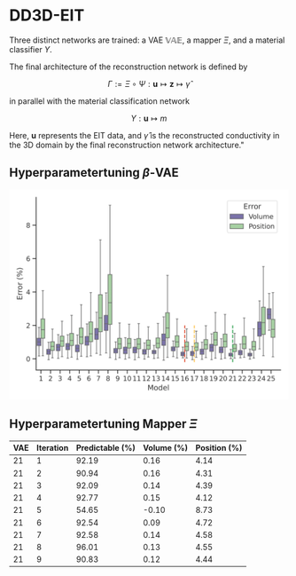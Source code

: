 # DD3D-EIT

Three distinct networks are trained: a VAE $\mathbb{VAE}$, a mapper $\Xi$, and a material classifier $\Upsilon$.

The final architecture of the reconstruction network is defined by

$$
\Gamma := \Xi \circ \Psi : \mathbf{u} \mapsto \mathbf{z} \mapsto \hat{\gamma}
$$

in parallel with the material classification network

$$
\Upsilon : \mathbf{u} \mapsto m
$$

Here, $\mathbf{u}$ represents the EIT data, and $\hat{\gamma}$ is the reconstructed conductivity in the 3D domain by the final reconstruction network architecture."

## Hyperparametertuning $\beta$-VAE

<div style="text-align: center;">
<img src="images/vae_hpt.png" alt="Last 25 VAE hyperparameter tunings with accuracy history of position and volume error (1.5 whisker rule). The three dashed lines mark the three best VAEs, with model 21 being the best." width="600"/>
</div>


## Hyperparametertuning Mapper $\Xi$


| **VAE** | **Iteration** | **Predictable (%)** | **Volume (%)** | **Position (%)** |
|---------|---------------|---------------------|----------------|------------------|
| 21      | 1             | 92.19               | 0.16           | 4.14             |
| 21      | 2             | 90.94               | 0.16           | 4.31             |
| 21      | 3             | 92.09               | 0.14           | 4.39             |
| 21      | 4             | 92.77               | 0.15           | 4.12             |
| 21      | 5             | 54.65               | -0.10          | 8.73             |
| 21      | 6             | 92.54               | 0.09           | 4.72             |
| 21      | 7             | 92.58               | 0.14           | 4.58             |
| 21      | 8             | 96.01               | 0.13           | 4.55             |
| 21      | 9             | 90.83               | 0.12           | 4.44             |
